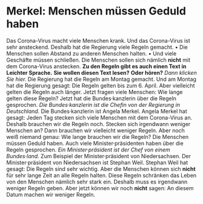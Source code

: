 # Merkel: Menschen müssen Geduld haben

Das Corona-Virus macht viele Menschen krank. Und das Corona-Virus ist sehr ansteckend. Deshalb hat die Regierung viele Regeln gemacht. • Die Menschen sollen Abstand zu anderen Menschen halten. • Und viele Geschäfte müssen schließen. Die Menschen sollen sich nämlich **nicht** mit dem Corona-Virus anstecken. 
**Zu den Regeln gibt es auch einen Text in Leichter Sprache.** 
**Sie wollen diesen Text lesen?** **Oder hören?**   *Dann klicken Sie hier.* 
Die Regierung hat die Regeln am Montag gemacht. Und am Montag hat die Regierung gesagt: Die Regeln gelten bis zum 6. April. Aber vielleicht gelten die Regeln auch länger. Jetzt fragen viele Menschen: Wie lange gelten diese Regeln? 
Jetzt hat die Bundes·kanzlerin über die Regeln gesprochen. 
*Die Bundes·kanzlerin ist die Chefin von der Regierung in Deutschland.* Die Bundes·kanzlerin ist Angela Merkel. Angela Merkel hat gesagt: Jeden Tag stecken sich viele Menschen mit dem Corona-Virus an. Deshalb brauchen wir die Regeln noch. Stecken sich irgendwann weniger Menschen an? Dann brauchen wir vielleicht weniger Regeln. Aber noch weiß niemand genau: Wie lange brauchen wir die Regeln? Die Menschen müssen Geduld haben. 
Auch viele Minister·präsidenten haben über die Regeln gesprochen. 
*Ein Minister·präsident ist der Chef von einem Bundes·land.* Zum Beispiel der Minister·präsident von Niedersachsen. Der Minister·präsident von Niedersachsen ist Stephan Weil. Stephan Weil hat gesagt: Die Regeln sind sehr wichtig. Aber die Menschen können sich **nicht** für sehr lange Zeit an alle Regeln halten. Diese Regeln schränken das Leben von den Menschen nämlich sehr stark ein. Deshalb muss es irgendwann weniger Regeln geben. Aber jetzt können wir noch **nicht** sagen: An diesem Datum machen wir weniger Regeln. 
